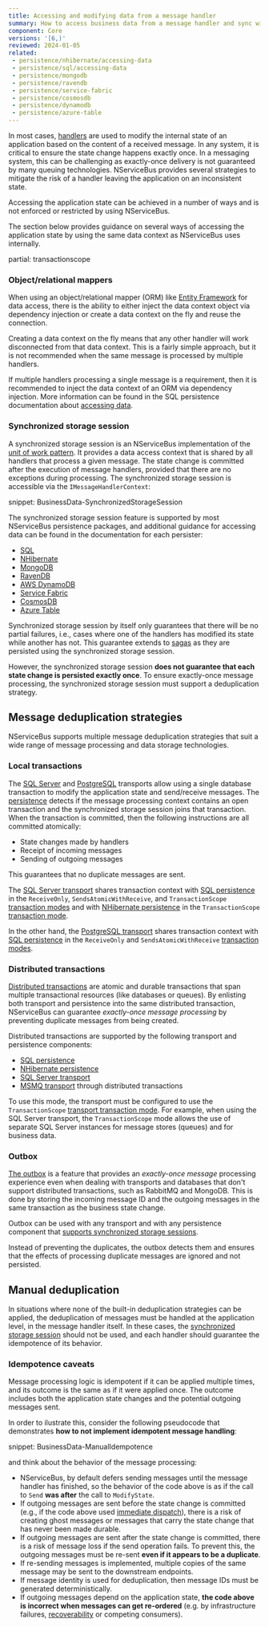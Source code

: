 ```yaml
---
title: Accessing and modifying data from a message handler
summary: How to access business data from a message handler and sync with message consumption and modifications to NServiceBus-controlled data.
component: Core
versions: '[6,)'
reviewed: 2024-01-05
related:
 - persistence/nhibernate/accessing-data
 - persistence/sql/accessing-data
 - persistence/mongodb
 - persistence/ravendb
 - persistence/service-fabric
 - persistence/cosmosdb
 - persistence/dynamodb
 - persistence/azure-table
---
```


In most cases, [handlers](/nservicebus/handlers/) are used to modify the internal state of an application based on the content of a received message. In any system, it is critical to ensure the state change happens exactly once. In a messaging system, this can be challenging as exactly-once delivery is not guaranteed by many queuing technologies. NServiceBus provides several strategies to mitigate the risk of a handler leaving the application on an inconsistent state.

Accessing the application state can be achieved in a number of ways and is not enforced or restricted by using NServiceBus. 

The section below provides guidance on several ways of accessing the application state by using the same data context as NServiceBus uses internally.

partial: transactionscope

### Object/relational mappers

When using an object/relational mapper (ORM) like [Entity Framework](https://en.wikipedia.org/wiki/Entity_Framework) for data access, there is the ability to either inject the data context object via dependency injection or create a data context on the fly and reuse the connection.

Creating a data context on the fly means that any other handler will work disconnected from that data context. This is a fairly simple approach, but it is not recommended when the same message is processed by multiple handlers.

If multiple handlers processing a single message is a requirement, then it is recommended to inject the data context of an ORM via dependency injection. More information can be found in the SQL persistence documentation about [accessing data](/persistence/sql/accessing-data.md).

### Synchronized storage session

A synchronized storage session is an NServiceBus implementation of the [unit of work pattern](https://en.wikipedia.org/wiki/Unit_of_work). It provides a data access context that is shared by all handlers that process a given message. The state change is committed after the execution of message handlers, provided that there are no exceptions during processing. The synchronized storage session is accessible via the `IMessageHandlerContext`:

snippet: BusinessData-SynchronizedStorageSession

The synchronized storage session feature is supported by most NServiceBus persistence packages, and additional guidance for accessing data can be found in the documentation for each persister:

- [SQL](/persistence/sql/accessing-data.md)
- [NHibernate](/persistence/nhibernate/accessing-data.md)
- [MongoDB](/persistence/mongodb/#transactions-shared-transactions)
- [RavenDB](/persistence/ravendb/#shared-session)
- [AWS DynamoDB](/persistence/dynamodb/transactions.md)
- [Service Fabric](/persistence/service-fabric/transaction-sharing.md)
- [CosmosDB](/persistence/cosmosdb/transactions.md#sharing-the-transaction)
- [Azure Table](/persistence/azure-table/transactions.md#sharing-the-transaction)

Synchronized storage session by itself only guarantees that there will be no partial failures, i.e., cases where one of the handlers has modified its state while another has not. This guarantee extends to [sagas](/nservicebus/sagas/) as they are persisted using the synchronized storage session.

However, the synchronized storage session **does not guarantee that each state change is persisted exactly once**. To ensure exactly-once message processing, the synchronized storage session must support a deduplication strategy.

## Message deduplication strategies

NServiceBus supports multiple message deduplication strategies that suit a wide range of message processing and data storage technologies.

### Local transactions

The [SQL Server](/transports/sql) and [PostgreSQL](/transports/postgresql) transports allow using a single database transaction to modify the application state and send/receive messages. The [persistence](/persistence) detects if the message processing context contains an open transaction and the synchronized storage session joins that transaction. When the transaction is committed, then the following instructions are all committed atomically:

- State changes made by handlers
- Receipt of incoming messages
- Sending of outgoing messages

This guarantees that no duplicate messages are sent.

The [SQL Server transport](/transports/sql) shares transaction context with [SQL persistence](/persistence/sql/accessing-data.md) in the `ReceiveOnly`, `SendsAtomicWithReceive`, and `TransactionScope` [transaction modes](/transports/transactions.md) and with [NHibernate persistence](/persistence/nhibernate) in the `TransactionScope` [transaction mode](/transports/transactions.md).

In the other hand, the [PostgreSQL transport](/transports/postgresql) shares transaction context with [SQL persistence](/persistence/sql/accessing-data.md) in the `ReceiveOnly` and `SendsAtomicWithReceive` [transaction modes](/transports/transactions.md).

### Distributed transactions

[Distributed transactions](/transports/transactions.md#transactions-transaction-scope-distributed-transaction) are atomic and durable transactions that span multiple transactional resources (like databases or queues). By enlisting both transport and persistence into the same distributed transaction, NServiceBus can guarantee *exactly-once message processing* by preventing duplicate messages from being created.

Distributed transactions are supported by the following transport and persistence components:

- [SQL persistence](/persistence/sql)
- [NHibernate persistence](/persistence/nhibernate)
- [SQL Server transport](/transports/sql)
- [MSMQ transport](/transports/msmq/) through distributed transactions

To use this mode, the transport must be configured to use the `TransactionScope` [transport transaction mode](/transports/transactions.md). For example, when using the SQL Server transport, the `TransactionScope` mode allows the use of separate SQL Server instances for message stores (queues) and for business data.

### Outbox

[The outbox](/nservicebus/outbox) is a feature that provides an *exactly-once message* processing experience even when dealing with transports and databases that don't support distributed transactions, such as RabbitMQ and MongoDB. This is done by storing the incoming message ID and the outgoing messages in the same transaction as the business state change.

Outbox can be used with any transport and with any persistence component that [supports synchronized storage sessions](#synchronized-storage-session).

Instead of preventing the duplicates, the outbox detects them and ensures that the effects of processing duplicate messages are ignored and not persisted.

## Manual deduplication

In situations where none of the built-in deduplication strategies can be applied, the deduplication of messages must be handled at the application level, in the message handler itself. In these cases, the [synchronized storage session](#synchronized-storage-session) should not be used, and each handler should guarantee the idempotence of its behavior.

### Idempotence caveats

Message processing logic is idempotent if it can be applied multiple times, and its outcome is the same as if it were applied once. The outcome includes both the application state changes and the potential outgoing messages sent. 

In order to ilustrate this, consider the following pseudocode that demonstrates **how to not implement idempotent message handling**:

snippet: BusinessData-ManualIdempotence

and think about the behavior of the message processing:

- NServiceBus, by default defers sending messages until the message handler has finished, so the behavior of the code above is as if the call to `Send` **was after** the call to `ModifyState`.
- If outgoing messages are sent before the state change is committed (e.g., if the code above used [immediate dispatch](/nservicebus/messaging/send-a-message.md#dispatching-a-message-immediately)), there is a risk of creating ghost messages or messages that carry the state change that has never been made durable.
- If outgoing messages are sent after the state change is committed, there is a risk of message loss if the send operation fails. To prevent this, the outgoing messages must be re-sent **even if it appears to be a duplicate**.
- If re-sending messages is implemented, multiple copies of the same message may be sent to the downstream endpoints.
- If message identity is used for deduplication, then message IDs must be generated deterministically.
- If outgoing messages depend on the application state, **the code above is incorrect when messages can get re-ordered** (e.g. by infrastructure failures, [recoverability](/nservicebus/recoverability) or competing consumers).
